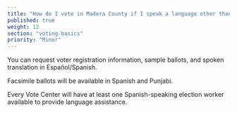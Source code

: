 ```yaml
---
title: "How do I vote in Madera County if I speak a language other than English?"
published: true
weight: 12
section: "voting-basics"
priority: "Minor"
---
```


You can request voter registration information, sample ballots, and spoken translation in Español/Spanish.  

Facsimile ballots will be available in Spanish and Punjabi.  

Every Vote Center will have at least one Spanish-speaking election worker available to provide language assistance.  
